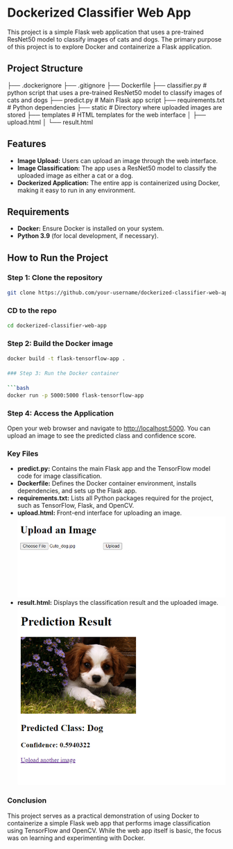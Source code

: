 # Dockerized Classifier Web App

This project is a simple Flask web application that uses a pre-trained ResNet50 model to classify images of cats and dogs. The primary purpose of this project is to explore Docker and containerize a Flask application.

## Project Structure

├── .dockerignore
├── .gitignore 
├── Dockerfile 
├── classifier.py # python script that uses a pre-trained ResNet50 model to classify images of cats and dogs 
├── predict.py # Main Flask app script 
├── requirements.txt # Python dependencies 
├── static # Directory where uploaded images are stored 
├── templates # HTML templates for the web interface
   │ ├── upload.html 
   │ └── result.html


## Features

- **Image Upload:** Users can upload an image through the web interface.
- **Image Classification:** The app uses a ResNet50 model to classify the uploaded image as either a cat or a dog.
- **Dockerized Application:** The entire app is containerized using Docker, making it easy to run in any environment.

## Requirements

- **Docker:** Ensure Docker is installed on your system.
- **Python 3.9** (for local development, if necessary).

## How to Run the Project

### Step 1: Clone the repository

```bash
git clone https://github.com/your-username/dockerized-classifier-web-app.git
```
### CD to the repo

```bash
cd dockerized-classifier-web-app
```

### Step 2: Build the Docker image

```bash
docker build -t flask-tensorflow-app .

### Step 3: Run the Docker container

```bash
docker run -p 5000:5000 flask-tensorflow-app
```

### Step 4: Access the Application

Open your web browser and navigate to [http://localhost:5000](http://localhost:5000). You can upload an image to see the predicted class and confidence score.

### Key Files

- **predict.py:** Contains the main Flask app and the TensorFlow model code for image classification.
- **Dockerfile:** Defines the Docker container environment, installs dependencies, and sets up the Flask app.
- **requirements.txt:** Lists all Python packages required for the project, such as TensorFlow, Flask, and OpenCV.
- **upload.html:** Front-end interface for uploading an image.
  ![Upload Image](upload.PNG) 
- **result.html:** Displays the classification result and the uploaded image.
  ![Result Image](result.PNG) 

### Conclusion

This project serves as a practical demonstration of using Docker to containerize a simple Flask web app that performs image classification using TensorFlow and OpenCV. While the web app itself is basic, the focus was on learning and experimenting with Docker.



